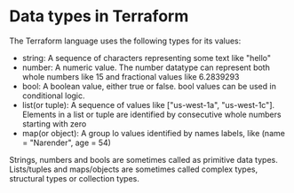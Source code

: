 
# Data types in Terraform

The Terraform language uses the following types for its values:

* string: A sequence of characters representing some text like "hello"
* number: A numeric value. The number datatype can represent both whole numbers like 15 and fractional values like 6.2839293
* bool: A boolean value, either true or false. bool values can be used in conditional logic.
* list(or tuple): A sequence of values like ["us-west-1a", "us-west-1c"]. Elements in a list or tuple are identified by consecutive whole numbers starting with zero
* map(or object): A group lo values identified by names labels, like (name = "Narender", age = 54)

Strings, numbers and bools are sometimes called as primitive data types. Lists/tuples and maps/objects are sometimes called complex types, structural types or collection types.



